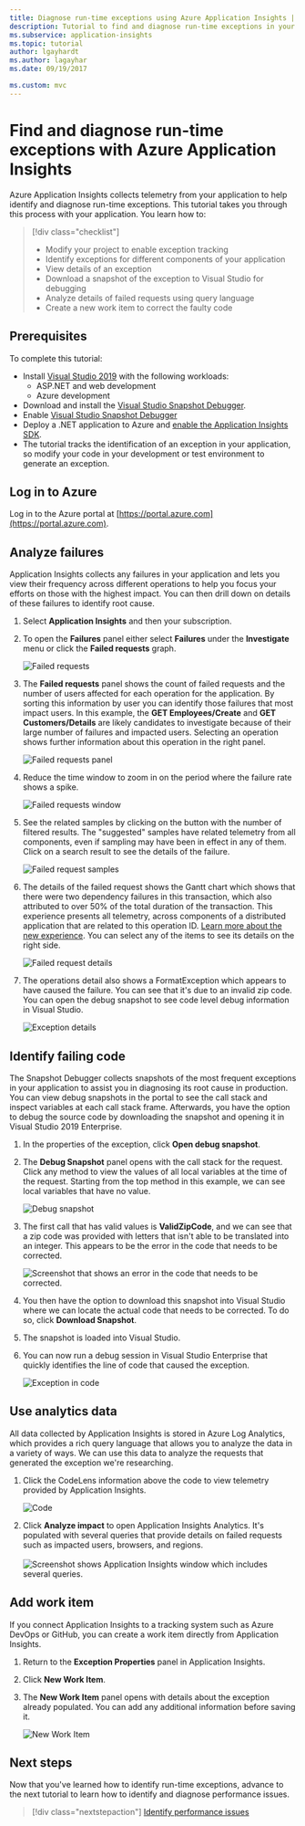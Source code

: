 ```yaml
---
title: Diagnose run-time exceptions using Azure Application Insights | Microsoft Docs
description: Tutorial to find and diagnose run-time exceptions in your application using Azure Application Insights.
ms.subservice: application-insights
ms.topic: tutorial
author: lgayhardt
ms.author: lagayhar
ms.date: 09/19/2017

ms.custom: mvc
---
```


# Find and diagnose run-time exceptions with Azure Application Insights

Azure Application Insights collects telemetry from your application to help identify and diagnose run-time exceptions.  This tutorial takes you through this process with your application.  You learn how to:

> [!div class="checklist"]
> * Modify your project to enable exception tracking
> * Identify exceptions for different components of your application
> * View details of an exception
> * Download a snapshot of the exception to Visual Studio for debugging
> * Analyze details of failed requests using query language
> * Create a new work item to correct the faulty code


## Prerequisites

To complete this tutorial:

- Install [Visual Studio 2019](https://www.visualstudio.com/downloads/) with the following workloads:
	- ASP.NET and web development
	- Azure development
- Download and install the [Visual Studio Snapshot Debugger](https://aka.ms/snapshotdebugger).
- Enable [Visual Studio Snapshot Debugger](../app/snapshot-debugger.md)
- Deploy a .NET application to Azure and [enable the Application Insights SDK](../app/asp-net.md). 
- The tutorial tracks the identification of an exception in your application, so modify your code in your development or test environment to generate an exception. 

## Log in to Azure
Log in to the Azure portal at [https://portal.azure.com](https://portal.azure.com).


## Analyze failures
Application Insights collects any failures in your application and lets you view their frequency across different operations to help you focus your efforts on those with the highest impact.  You can then drill down on details of these failures to identify root cause.   

1. Select **Application Insights** and then your subscription.  
2. To open the **Failures** panel either select **Failures** under the **Investigate** menu or click the **Failed requests** graph.

	![Failed requests](media/tutorial-runtime-exceptions/failed-requests.png)

3. The **Failed requests** panel shows the count of failed requests and the number of users affected for each operation for the application.  By sorting this information by user you can identify those failures that most impact users.  In this example, the **GET Employees/Create** and **GET Customers/Details** are likely candidates to investigate because of their large number of failures and impacted users.  Selecting an operation shows further information about this operation in the right panel.

	![Failed requests panel](media/tutorial-runtime-exceptions/failed-requests-blade.png)

4. Reduce the time window to zoom in on the period where the failure rate shows a spike.

	![Failed requests window](media/tutorial-runtime-exceptions/failed-requests-window.png)

5. See the related samples by clicking on the button with the number of filtered results. The "suggested" samples have related telemetry from all components, even if sampling may have been in effect in any of them. Click on a search result to see the details of the failure.

	![Failed request samples](media/tutorial-runtime-exceptions/failed-requests-search.png)

6. The details of the failed request shows the Gantt chart which shows that there were two dependency failures in this transaction, which also attributed to over 50% of the total duration of the transaction. This experience presents all telemetry, across components of a distributed application that are related to this operation ID. [Learn more about the new experience](../app/transaction-diagnostics.md). You can select any of the items to see its details on the right side. 

	![Failed request details](media/tutorial-runtime-exceptions/failed-request-details.png)

7. The operations detail also shows a FormatException which appears to have caused the failure.  You can see that it's due to an invalid zip code. You can open the debug snapshot to see code level debug information in Visual Studio.

	![Exception details](media/tutorial-runtime-exceptions/failed-requests-exception.png)

## Identify failing code
The Snapshot Debugger collects snapshots of the most frequent exceptions in your application to assist you in diagnosing its root cause in production.  You can view debug snapshots in the portal to see the call stack and inspect variables at each call stack frame. Afterwards, you have the option to debug the source code by downloading the snapshot and opening it in Visual Studio 2019 Enterprise.

1. In the properties of the exception, click **Open debug snapshot**.
2. The **Debug Snapshot** panel opens with the call stack for the request.  Click any method to view the values of all local variables at the time of the request.  Starting from the top method in this example, we can see local variables that have no value.

	![Debug snapshot](media/tutorial-runtime-exceptions/debug-snapshot-01.png)

3. The first call that has valid values is **ValidZipCode**, and we can see that a zip code was provided with letters that isn't able to be translated into an integer.  This appears to be the error in the code that needs to be corrected.

	![Screenshot that shows an error in the code that needs to be corrected.	](media/tutorial-runtime-exceptions/debug-snapshot-02.png)

4. You then have the option to download this snapshot into Visual Studio where we can locate the actual code that needs to be corrected. To do so, click **Download Snapshot**.
5. The snapshot is loaded into Visual Studio.
6. You can now run a debug session in Visual Studio Enterprise that quickly identifies the line of code that caused the exception.

	![Exception in code](media/tutorial-runtime-exceptions/exception-code.png)


## Use analytics data
All data collected by Application Insights is stored in Azure Log Analytics, which provides a rich query language that allows you to analyze the data in a variety of ways.  We can use this data to analyze the requests that generated the exception we're researching. 

1. Click the CodeLens information above the code to view telemetry provided by Application Insights.

	![Code](media/tutorial-runtime-exceptions/codelens.png)

1. Click **Analyze impact** to open Application Insights Analytics.  It's populated with several queries that provide details on failed requests such as impacted users, browsers, and regions.<br><br>![Screenshot shows Application Insights window which includes several queries.](media/tutorial-runtime-exceptions/analytics.png)<br>

## Add work item
If you connect Application Insights to a tracking system such as Azure DevOps or GitHub, you can create a work item directly from Application Insights.

1. Return to the **Exception Properties** panel in Application Insights.
2. Click **New Work Item**.
3. The **New Work Item** panel opens with details about the exception already populated.  You can add any additional information before saving it.

	![New Work Item](media/tutorial-runtime-exceptions/new-work-item.png)

## Next steps
Now that you've learned how to identify run-time exceptions, advance to the next tutorial to learn how to identify and diagnose performance issues.

> [!div class="nextstepaction"]
> [Identify performance issues](./tutorial-performance.md)

